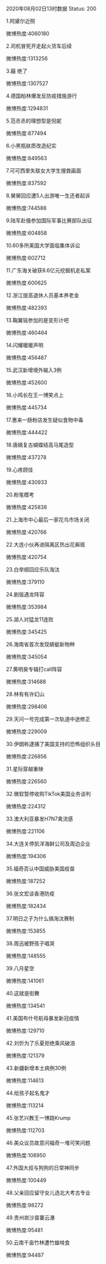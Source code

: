 2020年08月02日13时数据
Status: 200

1.阿黛尔近照

微博热度:4060180

2.司机冒死开走起火货车后续

微博热度:1313256

3.囍 绝了

微博热度:1307527

4.德国柏林爆发反防疫措施游行

微博热度:1294831

5.范丞丞的理想型是倪妮

微博热度:877494

6.小黑瓶肤质改造纪实

微博热度:849563

7.可可西里失联女大学生搜救画面

微博热度:837592

8.舅舅回应遭5人出游唯一生还者起诉

微博热度:744588

9.陆军赴俄参加国际军事比赛部队出征

微博热度:604858

10.60多所美国大学面临集体诉讼

微博热度:602712

11.广东海关破获8.6亿元挖掘机走私案

微博热度:600625

12.浙江提高退休人员基本养老金

微博热度:482393

13.鞠翼铭参加的是变形计吧

微博热度:460464

14.闪耀暖暖声明

微博热度:456487

15.武汉新增境外输入3例

微博热度:452600

16.小鸡长在王一博笑点上

微博热度:445734

17.惠来一肠粉店发生疑似食物中毒

微博热度:444422

18.唐嫣复古蝴蝶结高马尾造型

微博热度:437278

19.心疼顾佳

微博热度:430933

20.粉笔模考

微博热度:425838

21.上海市中心最后一家花鸟市场关闭

微博热度:420766

22.大连小伙再进隔离区热出花癣斑

微博热度:420754

23.白举纲回应乐队淘汰

微博热度:379110

24.剧版遇龙阵容

微博热度:353984

25.湖人对猛龙11连败

微博热度:345425

26.海南省首次发现蜻蜓新物种

微博热度:345054

27.黄明昊专辑打call阵容

微博热度:314688

28.林有有许幻山

微博热度:298406

29.天问一号完成第一次轨道中途修正

微博热度:229009

30.伊朗称逮捕了美国支持的恐怖组织头目

微博热度:226856

31.星际穿越重映

微博热度:226560

32.微软暂停收购TikTok美国业务谈判

微博热度:224312

33.澳大利亚暴发H7N7禽流感

微博热度:221106

34.大连关停凯洋海鲜公司及周边企业

微博热度:194306

35.福奇否认中国威胁美国疫苗

微博热度:187252

36.张文宏谈香港防疫

微博热度:182434

37.明日之子为什么搞淘汰赛制

微博热度:153855

38.周迅被野孩子唱哭

微博热度:148555

39.八月星空

微博热度:141061

40.这就是街舞

微博热度:134541

41.美国布什号航母暴发新冠疫情

微博热度:129710

42.刘忻为了乐夏拒绝乘风破浪

微博热度:121379

43.新疆新增本土病例30例

微博热度:114613

44.给孩子起名鬼才

微博热度:113214

45.张艺兴教王一博跳Krump

微博热度:112703

46.美众议员故意问福奇一堆可笑问题

微博热度:108950

47.外国大叔与狗狗的日常神同步

微博热度:100449

48.父亲回应留守女儿选北大考古专业

微博热度:98272

49.贵州岜沙苗寨云瀑

微博热度:95481

50.云南千亩竹林遭竹蝗啃食

微博热度:94487


